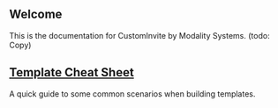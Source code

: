 ## Welcome
This is the documentation for CustomInvite by Modality Systems.  (todo: Copy)

## [Template Cheat Sheet](templatecheatsheet.md)
A quick guide to some common scenarios when building templates.
